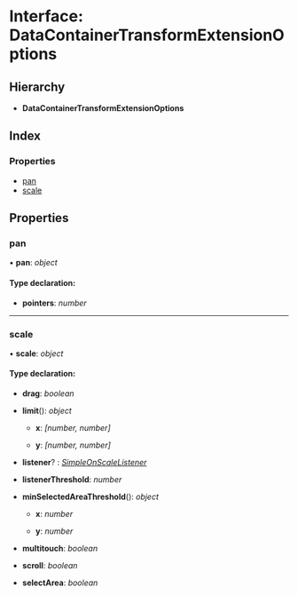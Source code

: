 # Interface: DataContainerTransformExtensionOptions

## Hierarchy

* **DataContainerTransformExtensionOptions**

## Index

### Properties

* [pan](datacontainertransformextensionoptions.md#pan)
* [scale](datacontainertransformextensionoptions.md#scale)

## Properties

###  pan

• **pan**: *object*

#### Type declaration:

* **pointers**: *number*

___

###  scale

• **scale**: *object*

#### Type declaration:

* **drag**: *boolean*

* **limit**(): *object*

  * **x**: *[number, number]*

  * **y**: *[number, number]*

* **listener**? : *[SimpleOnScaleListener](../README.md#simpleonscalelistener)*

* **listenerThreshold**: *number*

* **minSelectedAreaThreshold**(): *object*

  * **x**: *number*

  * **y**: *number*

* **multitouch**: *boolean*

* **scroll**: *boolean*

* **selectArea**: *boolean*
